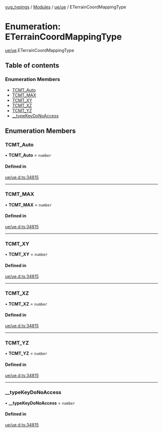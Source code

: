 [yug_typings](../README.md) / [Modules](../modules.md) / [ue/ue](../modules/ue_ue.md) / ETerrainCoordMappingType

# Enumeration: ETerrainCoordMappingType

[ue/ue](../modules/ue_ue.md).ETerrainCoordMappingType

## Table of contents

### Enumeration Members

- [TCMT\_Auto](ue_ue.ETerrainCoordMappingType.md#tcmt_auto)
- [TCMT\_MAX](ue_ue.ETerrainCoordMappingType.md#tcmt_max)
- [TCMT\_XY](ue_ue.ETerrainCoordMappingType.md#tcmt_xy)
- [TCMT\_XZ](ue_ue.ETerrainCoordMappingType.md#tcmt_xz)
- [TCMT\_YZ](ue_ue.ETerrainCoordMappingType.md#tcmt_yz)
- [\_\_typeKeyDoNoAccess](ue_ue.ETerrainCoordMappingType.md#__typekeydonoaccess)

## Enumeration Members

### TCMT\_Auto

• **TCMT\_Auto** = `number`

#### Defined in

[ue/ue.d.ts:34815](https://github.com/YugMetaverse/yug_typings/blob/b7d9b19/ue/ue.d.ts#L34815)

___

### TCMT\_MAX

• **TCMT\_MAX** = `number`

#### Defined in

[ue/ue.d.ts:34815](https://github.com/YugMetaverse/yug_typings/blob/b7d9b19/ue/ue.d.ts#L34815)

___

### TCMT\_XY

• **TCMT\_XY** = `number`

#### Defined in

[ue/ue.d.ts:34815](https://github.com/YugMetaverse/yug_typings/blob/b7d9b19/ue/ue.d.ts#L34815)

___

### TCMT\_XZ

• **TCMT\_XZ** = `number`

#### Defined in

[ue/ue.d.ts:34815](https://github.com/YugMetaverse/yug_typings/blob/b7d9b19/ue/ue.d.ts#L34815)

___

### TCMT\_YZ

• **TCMT\_YZ** = `number`

#### Defined in

[ue/ue.d.ts:34815](https://github.com/YugMetaverse/yug_typings/blob/b7d9b19/ue/ue.d.ts#L34815)

___

### \_\_typeKeyDoNoAccess

• **\_\_typeKeyDoNoAccess** = `number`

#### Defined in

[ue/ue.d.ts:34815](https://github.com/YugMetaverse/yug_typings/blob/b7d9b19/ue/ue.d.ts#L34815)
